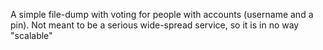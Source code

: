 A simple file-dump with voting for people with accounts (username and a pin).  Not meant to be a serious wide-spread service, so it is in no way "scalable"
